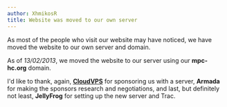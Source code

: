 ```yaml
---
author: XhmikosR
title: Website was moved to our own server
---
```


As most of the people who visit our website may have noticed,
we have moved the website to our own server and domain.

As of *13/02/2013*, we moved the website to our server using our **mpc-hc.org** domain.

I'd like to thank, again, **[CloudVPS](https://www.cloudvps.com/)**
for sponsoring us with a server, **Armada** for making the sponsors
research and negotiations, and last, but definitely not least, **JellyFrog**
for setting up the new server and Trac.
